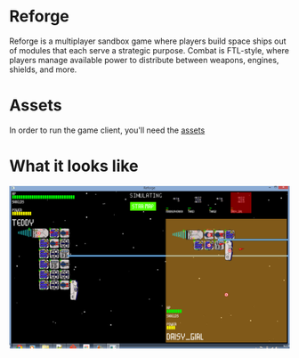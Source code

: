 # Reforge

Reforge is a multiplayer sandbox game where players build space ships out of modules that each serve a strategic purpose. Combat is FTL-style, where players manage available power to distribute between weapons, engines, shields, and more.

# Assets

In order to run the game client, you'll need the [assets](https://dl.dropboxusercontent.com/u/17256312/reforge_content.zip)

# What it looks like

[![screenshot](screenies/reforge_screeny.png)]()
